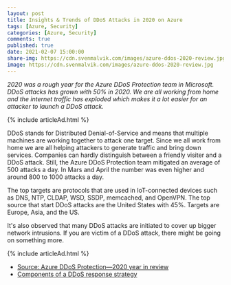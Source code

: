 ```yaml
---
layout: post
title: Insights & Trends of DDoS Attacks in 2020 on Azure
tags: [Azure, Security]
categories: [Azure, Security]
comments: true
published: true
date: 2021-02-07 15:00:00
share-img: https://cdn.svenmalvik.com/images/azure-ddos-2020-review.jpg
image: https://cdn.svenmalvik.com/images/azure-ddos-2020-review.jpg
---
```


*2020 was a rough year for the Azure DDoS Protection team in Microsoft. DDoS attacks has grown with 50% in 2020. We are all working from home and the internet traffic has exploded which makes it a lot easier for an attacker to launch a DDoS attack.*

{% include articleAd.html %}

DDoS stands for Distributed Denial-of-Service and means that multiple machines are working together to attack one target. Since we all work from home we are all helping attackers to generate traffic and bring down services. Companies can hardly distinguish between a friendly visiter and a DDoS attack. Still, the Azure DDoS Protection team mitigated an average of 500 attacks a day. In Mars and April the number was even higher and around 800 to 1000 attacks a day.

The top targets are protocols that are used in IoT-connected devices such as DNS, NTP, CLDAP, WSD, SSDP, memcached, and OpenVPN.  The top source that start DDoS attacks are the United States with 45%. Targets are Europe, Asia, and the US.

It's also observed that many DDoS attacks are initiated to cover up bigger network intrusions. If you are victim of a DDoS attack, there might be going on something more.

{% include articleAd.html %}

- [Source: Azure DDoS Protection—2020 year in review](https://azure.microsoft.com/en-us/blog/azure-ddos-protection-2020-year-in-review/?WT.mc_id=AZ-MVP-5004080)
- [Components of a DDoS response strategy](https://docs.microsoft.com/en-us/azure/ddos-protection/ddos-response-strategy?WT.mc_id=AZ-MVP-5004080)